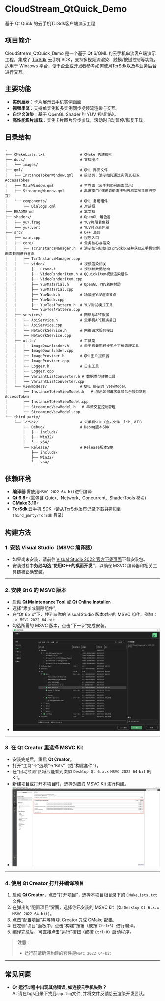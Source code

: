 # CloudStream_QtQuick_Demo

基于 Qt Quick 的云手机TcrSdk客户端演示工程

## 项目简介

CloudStream_QtQuick_Demo 是一个基于 Qt 6/QML 的云手机串流客户端演示工程，集成了 [TcrSdk](https://cg-sdk-1258344699.cos.ap-nanjing.myqcloud.com/CloudDeviceWinSDK/docs/release_note.html) 云手机 SDK，支持多视频流渲染、触摸/按键控制等功能。适用于 Windows 平台，便于企业或开发者参考如何使用TcrSdk以及与业务后台进行交互。

## 主要功能

- **实例展示**：卡片展示云手机实例画面
- **视频串流**：支持单实例和多实例同步视频流渲染与交互。
- **自定义渲染**：基于 OpenGL Shader 的 YUV 视频渲染。
- **高性能图片加载**：实例卡片图片异步加载，滚动时自动暂停/恢复下载。

## 目录结构

```
.
├── CMakeLists.txt                # CMake 构建脚本
├── docs/                         # 文档图片
│   └── images/
├── qml/                          # QML 界面文件
│   ├── InstanceTokenWindow.qml   # 启动页，演示如何通过实例ID获取AccessToken
│   ├── MainWindow.qml            # 主界面（云手机实例画面展示）
│   ├── StreamingWindow.qml       # 串流窗口(演示如何连接到云机实例并进行交互)
│   └── components/               # QML 复用组件
│       └── Dialogs.qml           # 对话框
├── README.md                     # 本文档
├── shaders/                      # OpenGL 着色器
│   ├── yuv.frag                  # YUV片段着色器
│   └── yuv.vert                  # YUV顶点着色器
├── src/                          # C++ 源码
│   ├── main.cpp                  # 程序入口
│   ├── core/                     # 业务核心与渲染
│   │   ├── TcrInstanceManager.h  # 演示如何初始化TcrSdk以及并获取云手机实例画面截图进行渲染
│   │   ├── TcrInstanceManager.cpp
│   │   └── video/                # 视频渲染相关
│   │       ├── Frame.h           # 视频帧数据结构
│   │       ├── VideoRenderItem.h # QQuickItem视频渲染组件
│   │       ├── VideoRenderItem.cpp
│   │       ├── YuvMaterial.h     # OpenGL YUV着色材质
│   │       ├── YuvMaterial.cpp
│   │       ├── YuvNode.h         # 场景图YUV渲染节点
│   │       ├── YuvNode.cpp
│   │       ├── YuvTestPattern.h  # YUV测试模式工具
│   │       └── YuvTestPattern.cpp
│   ├── services/                 # 网络与API服务
│   │   ├── ApiService.h          # 云手机API服务接口
│   │   ├── ApiService.cpp        
│   │   └── NetworkService.h      # 网络请求服务接口
│   │   ├── NetworkService.cpp
│   ├── utils/                    # 工具类
│   │   ├── ImageDownloader.h     # 云手机截图异步图片下载管理工具
│   │   ├── ImageDownloader.cpp
│   │   ├── ImageProvider.h       # QML图片提供器
│   │   ├── ImageProvider.cpp     
│   │   ├── Logger.h              # 日志工具
│   │   ├── Logger.cpp
│   │   ├── VariantListConverter.h # 数据类型转换工具
│   │   └── VariantListConverter.cpp
│   └── viewmodels/               # QML 绑定的 ViewModel
│       ├── InstanceTokenViewModel.h   # 演示如何请求业务后台接口拿到AccessToken
│       ├── InstanceTokenViewModel.cpp
│       ├── StreamingViewModel.h   # 串流交互控制管理
│       └── StreamingViewModel.cpp
└── third_party/
    └── TcrSdk/                   # 云手机SDK（含头文件、lib、dll）
        ├── Debug/                # Debug版本SDK
        │   ├── include/
        │   ├── Win32/
        │   └── x64/
        └── Release/              # Release版本SDK
            ├── include/
            ├── Win32/
            └── x64/

```

## 依赖环境

- **编译器** 需使用`MSVC 2022 64-bit`进行编译
- **Qt 6.8+** (需包含 Quick、Network、Concurrent、ShaderTools 模块)
- **CMake 3.16+**
- **TcrSdk** 云手机 SDK（请从[TcrSdk发布记录](https://github.com/tencentyun/cloudgame-windows-sdk/blob/main/Docs/Release_Note.md)下载并拷贝到`third_party/TcrSdk` 目录）

## 构建方法

### 1. 安装 Visual Studio（MSVC 编译器）

- 如果尚未安装，请前往 [Visual Studio 2022 官方下载页面](https://visualstudio.microsoft.com/zh-hans/downloads/)下载安装包。
- 安装过程中**务必勾选“使用C++的桌面开发”**，以确保 MSVC 编译器和相关工具链被正确安装。

---

### 2. 安装 Qt 6 的 MSVC 版本

- 启动 **Qt Maintenance Tool** 或 **Qt Online Installer**。
- 选择“添加或删除组件”。
- 在“Qt 6.x.x”下，找到与你的 Visual Studio 版本对应的 MSVC 组件，例如：
  - `MSVC 2022 64-bit`
- 勾选所需的 MSVC 版本，点击“下一步”完成安装。
- ![MSVC 组件选择界面](docs/images/Qt_Download.png)

---

### 3. 在 Qt Creator 里选择 MSVC Kit

- 安装完成后，重启 **Qt Creator**。
- 打开“工具”→“选项”→“Kits”（或“构建套件”）。
- 在“自动检测”区域应能看到类似 `Desktop Qt 6.x.x MSVC 2022 64-bit` 的 Kit。
- 新建项目或打开本项目时，选择对应的 MSVC Kit 进行构建。
- ![MSVC Kit 选择界面](docs/images/Qt_config.png)

---

### 4. 使用 Qt Creator 打开并编译项目

1. 启动 **Qt Creator**，点击“打开项目”，选择本项目根目录下的 `CMakeLists.txt` 文件。
2. 在弹出的“配置项目”界面，选择你已安装的 MSVC Kit（如 `Desktop Qt 6.x.x MSVC 2022 64-bit`）。
3. 点击“配置项目”并等待 Qt Creator 完成 CMake 配置。
4. 在左侧“项目”面板中，点击“构建”按钮（或按 `Ctrl+B`）进行编译。
5. 编译完成后，可直接点击“运行”按钮（或按 `Ctrl+R`）启动程序。

> **注意：**  
> - 运行前请确保构建的套件是`MSVC 2022 64-bit`

---

## 常见问题

- **Q: 运行过程中出现其他错误, 如连接云手机失败？**  
  A: 请在logs目录下找到`app.log`文件, 并将文件反馈给云渲染开发团队。